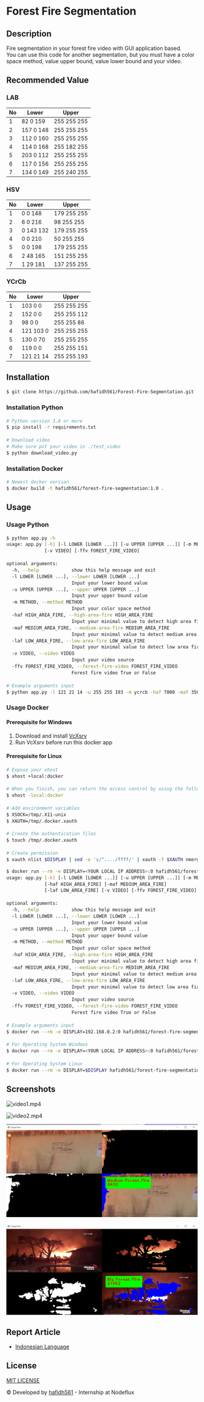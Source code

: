 # Forest Fire Segmentation

## Description

Fire segmentation in your forest fire video with GUI application based. \
You can use this code for another segmentation, but you must have a color space method, value upper bound, value lower bound and your video.

## Recommended Value

### LAB

| No  | Lower     | Upper       |
| --- | --------- | ----------- |
| 1   | 82 0 159  | 255 255 255 |
| 2   | 157 0 148 | 255 255 255 |
| 3   | 112 0 160 | 255 255 255 |
| 4   | 114 0 168 | 255 182 255 |
| 5   | 203 0 112 | 255 255 255 |
| 6   | 117 0 156 | 255 255 255 |
| 7   | 134 0 149 | 255 240 255 |

### HSV

| No  | Lower     | Upper       |
| --- | --------- | ----------- |
| 1   | 0 0 148   | 179 255 255 |
| 2   | 6 0 216   | 98 255 255  |
| 3   | 0 143 132 | 179 255 255 |
| 4   | 0 0 210   | 50 255 255  |
| 5   | 0 0 198   | 179 255 255 |
| 6   | 2 48 165  | 151 255 255 |
| 7   | 1 29 181  | 137 255 255 |

### YCrCb

| No  | Lower     | Upper       |
| --- | --------- | ----------- |
| 1   | 103 0 0   | 255 255 255 |
| 2   | 152 0 0   | 255 255 112 |
| 3   | 98 0 0    | 255 255 86  |
| 4   | 121 103 0 | 255 255 255 |
| 5   | 130 0 70  | 255 255 255 |
| 6   | 119 0 0   | 255 255 151 |
| 7   | 121 21 14 | 255 255 193 |

## Installation

```bash
$ git clone https://github.com/hafidh561/Forest-Fire-Segmentation.git
```

### Installation Python

```bash
# Python version 3.8 or more
$ pip install -r requirements.txt

# Download video
# Make sure put your video in ./test_video
$ python download_video.py
```

### Installation Docker

```bash
# Newest docker version
$ docker build -t hafidh561/forest-fire-segmentation:1.0 .
```

## Usage

### Usage Python

```bash
$ python app.py -h
usage: app.py [-h] [-l LOWER [LOWER ...]] [-u UPPER [UPPER ...]] [-m METHOD] [-haf HIGH_AREA_FIRE] [-maf MEDIUM_AREA_FIRE] [-laf LOW_AREA_FIRE]
              [-v VIDEO] [-ffv FOREST_FIRE_VIDEO]

optional arguments:
  -h, --help            show this help message and exit
  -l LOWER [LOWER ...], --lower LOWER [LOWER ...]
                        Input your lower bound value
  -u UPPER [UPPER ...], --upper UPPER [UPPER ...]
                        Input your upper bound value
  -m METHOD, --method METHOD
                        Input your color space method
  -haf HIGH_AREA_FIRE, --high-area-fire HIGH_AREA_FIRE
                        Input your minimal value to detect high area fire
  -maf MEDIUM_AREA_FIRE, --medium-area-fire MEDIUM_AREA_FIRE
                        Input your minimal value to detect medium area fire
  -laf LOW_AREA_FIRE, --low-area-fire LOW_AREA_FIRE
                        Input your minimal value to detect low area fire
  -v VIDEO, --video VIDEO
                        Input your video source
  -ffv FOREST_FIRE_VIDEO, --forest-fire-video FOREST_FIRE_VIDEO
                        Forest fire video True or False

# Example arguments input
$ python app.py -l 121 21 14 -u 255 255 193 -m ycrcb -haf 7000 -maf 3500 -laf 100 -v ./src/video2.mp4 -ffv true
```

### Usage Docker

#### Prerequisite for Windows

1. Download and install [VcXsrv](https://sourceforge.net/projects/vcxsrv/)
2. Run VcXsrv before run this docker app

#### Prerequisite for Linux

```bash
# Expose your xhost
$ xhost +local:docker

# When you finish, you can return the access control by using the following
$ xhost -local:docker

# Add environment variables
$ XSOCK=/tmp/.X11-unix
$ XAUTH=/tmp/.docker.xauth

# Create the authentication files
$ touch /tmp/.docker.xauth

# Create permission
$ xauth nlist $DISPLAY | sed -e 's/^..../ffff/' | xauth -f $XAUTH nmerge -
```

```bash
$ docker run --rm -e DISPLAY=<YOUR LOCAL IP ADDRESS>:0 hafidh561/forest-fire-segmentation:1.0 -h
usage: app.py [-h] [-l LOWER [LOWER ...]] [-u UPPER [UPPER ...]] [-m METHOD]
              [-haf HIGH_AREA_FIRE] [-maf MEDIUM_AREA_FIRE]
              [-laf LOW_AREA_FIRE] [-v VIDEO] [-ffv FOREST_FIRE_VIDEO]

optional arguments:
  -h, --help            show this help message and exit
  -l LOWER [LOWER ...], --lower LOWER [LOWER ...]
                        Input your lower bound value
  -u UPPER [UPPER ...], --upper UPPER [UPPER ...]
                        Input your upper bound value
  -m METHOD, --method METHOD
                        Input your color space method
  -haf HIGH_AREA_FIRE, --high-area-fire HIGH_AREA_FIRE
                        Input your minimal value to detect high area fire
  -maf MEDIUM_AREA_FIRE, --medium-area-fire MEDIUM_AREA_FIRE
                        Input your minimal value to detect medium area fire
  -laf LOW_AREA_FIRE, --low-area-fire LOW_AREA_FIRE
                        Input your minimal value to detect low area fire
  -v VIDEO, --video VIDEO
                        Input your video source
  -ffv FOREST_FIRE_VIDEO, --forest-fire-video FOREST_FIRE_VIDEO
                        Forest fire video True or False

# Example arguments input
$ docker run --rm -e DISPLAY=192.168.0.2:0 hafidh561/forest-fire-segmentation:1.0 -l 121 21 14 -u 255 255 193 -m hsv -haf 7000 -maf 3500 -laf 100 -v ./src/video2.mp4 -ffv true

# For Operating System Windows
$ docker run --rm -e DISPLAY=<YOUR LOCAL IP ADDRESS>:0 hafidh561/forest-fire-segmentation:1.0

# For Operating System Linux
$ docker run --rm -e DISPLAY=$DISPLAY hafidh561/forest-fire-segmentation:1.0
```

## Screenshots

![video1.mp4](./screenshots/ss1.gif "video1.mp4")

![video2.mp4](./screenshots/ss2.gif "video2.mp4")

![video3.mp4](./screenshots/ss3.png "video3.mp4")

![video4.mp4](./screenshots/ss4.png "video4.mp4")

## Report Article

-   [Indonesian Language](https://docs.google.com/document/d/1jCI-Ev_9UF6dTyDjWhQDyNux5kJUfovuri5XxY9DmWY/edit?usp=sharing)

## License

[MIT LICENSE](./LICENSE)

© Developed by [hafidh561](https://github.com/hafidh561) - Internship at Nodeflux
